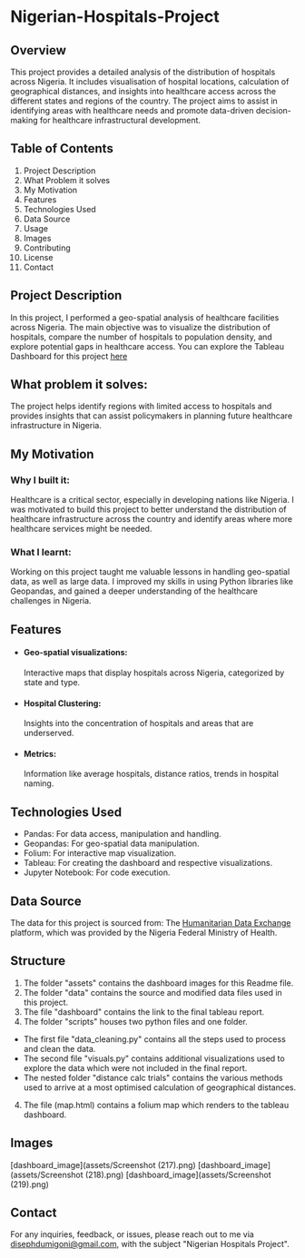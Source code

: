 # Nigerian-Hospitals-Project

## Overview
This project provides a detailed analysis of the distribution of hospitals across Nigeria. It includes visualisation of hospital locations, calculation of geographical distances, and insights into healthcare access across the different states and regions of the country. The project aims to assist in identifying areas with healthcare needs and promote data-driven decision-making for healthcare infrastructural development.

## Table of Contents
1. Project Description
2. What Problem it solves
3. My Motivation
4. Features
5. Technologies Used
6. Data Source
7. Usage
8. Images
9. Contributing
10. License
11. Contact

## Project Description
In this project, I performed a geo-spatial analysis of healthcare facilities across Nigeria. The main objective was to visualize the distribution of hospitals, compare the number of hospitals to population density, and explore potential gaps in healthcare access.
You can explore the Tableau Dashboard for this project [here](https://https://public.tableau.com/app/profile/diseph.igoni/viz/Geo-spatialAnalysisNigerianHospitals_/DashboardHome?publish=yes)

## What problem it solves:
The project helps identify regions with limited access to hospitals and provides insights that can assist policymakers in planning future healthcare infrastructure in Nigeria.

## My Motivation
### Why I built it:
Healthcare is a critical sector, especially in developing nations like Nigeria. I was motivated to build this project to better understand the distribution of healthcare infrastructure across the country and identify areas where more healthcare services might be needed. 

### What I learnt:
Working on this project taught me valuable lessons in handling geo-spatial data, as well as large data. 
I improved my skills in using Python libraries like Geopandas, and gained a deeper understanding of the healthcare challenges in Nigeria.

## Features
* #### Geo-spatial visualizations:
    Interactive maps that display hospitals across Nigeria, categorized by state and type.
* #### Hospital Clustering: 
    Insights into the concentration of hospitals and areas that are underserved.
* #### Metrics:
    Information like average hospitals, distance ratios, trends in hospital naming.

## Technologies Used
* Pandas: For data access, manipulation and handling.
* Geopandas: For geo-spatial data manipulation.
* Folium: For interactive map visualization.
* Tableau: For creating the dashboard and respective visualizations.
* Jupyter Notebook: For code execution.

## Data Source
The data for this project is sourced from:
The [Humanitarian Data Exchange](https://https://data.humdata.org/dataset/nigeria-hospitals-and-clinics-with-registration-status-and-location) platform, which was provided by the Nigeria Federal Ministry of Health.

## Structure
1. The folder "assets" contains the dashboard images for this Readme file.
2. The folder "data" contains the source and modified data files used in this project.
2. The file "dashboard" contains the link to the final tableau report.
3. The folder "scripts" houses two python files and one folder. 
* The first file "data_cleaning.py" contains all the steps used to process and clean the data.
* The second file "visuals.py" contains additional visualizations used to explore the data which were not included in the final report. 
* The nested folder "distance calc trials" contains the various methods used to arrive at a most optimised calculation of geographical distances.

4. The file (map.html) contains a folium map which renders to the tableau dashboard.

## Images
[dashboard_image](assets/Screenshot (217).png)
[dashboard_image](assets/Screenshot (218).png)
[dashboard_image](assets/Screenshot (219).png)

## Contact
For any inquiries, feedback, or issues, please reach out to me via disephdumigoni@gmail.com, with the subject "Nigerian Hospitals Project".
